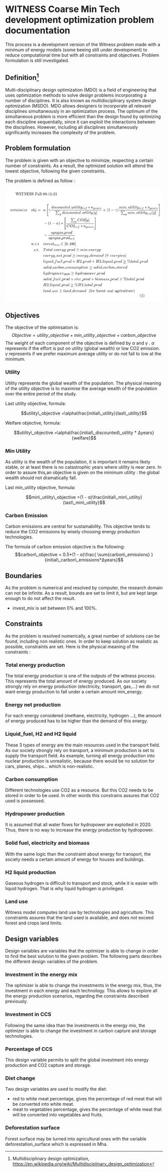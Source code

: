 # WITNESS Coarse Min Tech development optimization problem documentation

This process is a development version of the Witness problem made with a minimum of energy models (some beeing still under development) to reduce computational time but with all constraints and objectives. Problem formulation is still investigated.

## Definition[^1]

Multi-disciplinary design optimization (MDO) is a field of engineering that uses optimization methods to solve design problems incorporating a number of disciplines. It is also known as multidisciplinary system design optimization (MSDO). MDO allows designers to incorporate all relevant disciplines simultaneously in an optimization process. The optimum of the simultaneous problem is more efficient than the design found by optimizing each discipline sequentially, since it can exploit the interactions between the disciplines. However, including all disciplines simultaneously significantly increases the complexity of the problem.


## Problem formulation

The problem is given with an objective to minimize, respecting a certain number of constraints. As a result, the optimized solution will attend the lowest objective, following the given constraints.

The problem is defined as follow : 

![](witness_formulation.PNG)



## Objectives

The objective of the optimisation is:
$$Objective = utility\_objective + min\_utility\_objective + carbon\_objective$$
 The weight of each component of the objective is defined by $\alpha$ and $\gamma$ .
$\alpha$ represents if the effort is put on utility (global wealth) or low CO2 emission.
$\gamma$ represents if we prefer maximum average utility or do not fall to low at the minimum.


### Utility

Utility represents the global wealth of the population. The physical meaning of the utility objective is to maximise the average wealth of the population over the entire period of the study. 

Last utility objective, formula:

$$utility\_objective =\alpha\frac{initial\_utility}{last\_utility}$$  

Welfare objective, formula:

$$utility\_objective =\alpha\frac{initial\_discounted\_utility * Δyears}{welfare}$$  

### Min Utility

As utility is the wealth of the population, it is important it remains likely stable, or at least there is no catastrophic years where utility is near zero. In order to assure this,an objective is given on the minimum utility : the global wealth should not dramatically fall.

Last min_utility objective, formula:

$$min\_utility\_objective =(1 - α)\frac{initial\_min\_utility}{last\_min\_utility}$$  



### Carbon Emission

Carbon emissions are central for sustainability. This objective tends to reduce the CO2 emissions by wisely choosing energy production technologies.

The formula of carbon emission objective is the following: 
$$carbon\_objective = 0.5*(1 - α)\frac{ \sum{carbon\_emissions} }{initial\_carbon\_emissions*Δyears}$$

## Boundaries

As the problem is numerical and resolved by computer, the research domain can not be infinite. As a result, bounds are set to limit it, but are kept large enough to do not affect the result.
* invest_mix is set between 0% and 100%. 

## Constraints

As the problem is resolved numerically, a great number of solutions can be found, including non realistic ones. In order to keep solution as realistic as possible, constraints are set.
Here is the physical meaning of the constraints : 

### Total energy production
The total energy production is one of the outputs of the witness process. This represents the total amount of energy produced. As our society strongly rely on energy production (electricity, transport, gas,...) we do not want energy production to fall under a certain amount min_energy.

### Energy net production
For each energy considered (methane, electricity, hydrogen ...), the amount of energy produced has to be higher than the demand of this energy.

### Liquid_fuel, H2 and H2 liquid
These 3 types of energy are the main resources used in the transport field. As our society strongly rely on transport,  a minimum production is set to supply the transport field. As example, turning all energy production into nuclear production is unrealistic, because there would be no solution for cars, planes, ships... which is non-realistic.

### Carbon consumption
Different technologies use CO2 as a resource. But this CO2 needs to be stored in order to be used. In other words this constrains assures that CO2 used is possessed.

### Hydropower production
It is assumed that all water flows for hydropower are exploited in 2020. Thus, there is no way to increase the energy production by hydropower.

### Solid fuel, electricity and biomass
With the same logic than the constraint about energy for transport, the society needs a certain amount of energy for houses and buildings.

### H2 liquid production
Gaseous hydrogen is difficult to transport and stock, while it is easier with liquid hydrogen. That is why liquid hydrogen is privileged.

### Land use
Witness model computes land use by technologies and agriculture. This constraints assures 
that the land used is available, and does not exceed forest and crops land limits.

## Design variables
Design variables are variables that the optimizer is able to change in order to find the best solution to the given problem.
The following parts describes the different design variables of the problem.

### Investment in the energy mix
The optimizer is able to change the investments in the energy mix, thus, the investment in each energy and each technology. This allows to explore all the energy production scenarios, regarding the constraints described previously.

### Investment in CCS
Following the same idea than the investments in the energy mix, the optimizer is able to change the investment in carbon capture and storage technologies.

### Percentage of CCS
This design variable permits to split the global investment into energy production and CO2 capture and storage.

### Diet change
Two design variables are used to modify the diet:
* red to white meat percentage, gives the percentage of red meat that will be converted into white meat.
* meat to vegetables percentage, gives the percentage of white meat that will be converted into vegetables and fruits.

### Deforestation surface
Forest surface may be turned into agricultural ones with the variable deforestation_surface which is expressed in Mha.


[^1]: Multidisciplinary design optimization, https://en.wikipedia.org/wiki/Multidisciplinary_design_optimization
